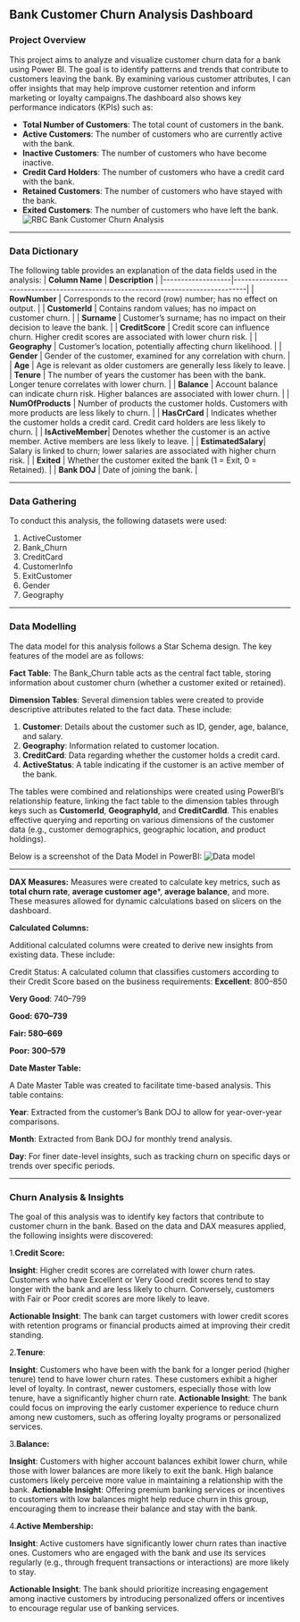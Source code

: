 ## Bank Customer Churn Analysis Dashboard

### **Project Overview**

This project aims to analyze and visualize customer churn data for a bank using Power BI. The goal is to identify patterns and trends that contribute to customers leaving the bank. By examining various customer attributes, I can offer insights that may help improve customer retention and inform marketing or loyalty campaigns.The dashboard also shows key performance indicators (KPIs) such as:
- **Total Number of Customers**: The total count of customers in the bank.
- **Active Customers**: The number of customers who are currently active with the bank.
- **Inactive Customers**: The number of customers who have become inactive.
- **Credit Card Holders**: The number of customers who have a credit card with the bank.
- **Retained Customers**: The number of customers who have stayed with the bank.
- **Exited Customers**: The number of customers who have left the bank.
  ![RBC Bank Customer Churn Analysis](https://github.com/user-attachments/assets/916a7134-6b4e-4f0f-8faf-21e7ba1daece)


---
### Data Dictionary

The following table provides an explanation of the data fields used in the analysis:
| **Column Name**   | **Description**                                                                 |
|-------------------|---------------------------------------------------------------------------------|
| **RowNumber**     | Corresponds to the record (row) number; has no effect on output.               |
| **CustomerId**    | Contains random values; has no impact on customer churn.                        |
| **Surname**       | Customer’s surname; has no impact on their decision to leave the bank.          |
| **CreditScore**   | Credit score can influence churn. Higher credit scores are associated with lower churn risk. |
| **Geography**     | Customer’s location, potentially affecting churn likelihood.                     |
| **Gender**        | Gender of the customer, examined for any correlation with churn.                 |
| **Age**           | Age is relevant as older customers are generally less likely to leave.          |
| **Tenure**        | The number of years the customer has been with the bank. Longer tenure correlates with lower churn. |
| **Balance**       | Account balance can indicate churn risk. Higher balances are associated with lower churn. |
| **NumOfProducts** | Number of products the customer holds. Customers with more products are less likely to churn. |
| **HasCrCard**     | Indicates whether the customer holds a credit card. Credit card holders are less likely to churn. |
| **IsActiveMember**| Denotes whether the customer is an active member. Active members are less likely to leave. |
| **EstimatedSalary**| Salary is linked to churn; lower salaries are associated with higher churn risk. |
| **Exited**        | Whether the customer exited the bank (1 = Exit, 0 = Retained).                  |
| **Bank DOJ**      | Date of joining the bank.                                                      |

---
### Data Gathering
To conduct this analysis, the following datasets were used:

1. ActiveCustomer
2. Bank_Churn
3. CreditCard
4. CustomerInfo
5. ExitCustomer
6. Gender
7. Geography

---
### Data Modelling

The data model for this analysis follows a Star Schema design. The key features of the model are as follows:

**Fact Table**: The Bank_Churn table acts as the central fact table, storing information about customer churn (whether a customer exited or retained).

**Dimension Tables**: Several dimension tables were created to provide descriptive attributes related to the fact data. These include:

   1. **Customer**: Details about the customer such as ID, gender, age, balance, and salary.
   2. **Geography**: Information related to customer location.
   3. **CreditCard**: Data regarding whether the customer holds a credit card.
   4. **ActiveStatus**: A table indicating if the customer is an active member of the bank.

The tables were combined and relationships were created using PowerBI’s relationship feature, linking the fact table to the dimension tables through keys such as **CustomerId**, **GeographyId**, and **CreditCardId**. This enables effective querying and reporting on various dimensions of the customer data (e.g., customer demographics, geographic location, and product holdings).

Below is a screenshot of the Data Model in PowerBI:
![Data model](https://github.com/user-attachments/assets/88de061b-fdf1-4244-a2dd-c0595af716eb)



---
**DAX Measures:**
Measures were created to calculate key metrics, such as **total churn rate**, **average customer age***, **average balance**, and more. These measures allowed for dynamic calculations based on slicers on the dashboard.

**Calculated Columns:** 

Additional calculated columns were created to derive new insights from existing data. These include:

Credit Status: A calculated column that classifies customers according to their Credit Score based on the business requirements:
**Excellent**: 800–850

**Very Good**: 740–799

**Good: 670–739**

**Fair: 580–669**

**Poor: 300–579**

**Date Master Table:**

A Date Master Table was created to facilitate time-based analysis. This table contains:

**Year**: Extracted from the customer’s Bank DOJ to allow for year-over-year comparisons.

**Month**: Extracted from Bank DOJ for monthly trend analysis.

**Day**: For finer date-level insights, such as tracking churn on specific days or trends over specific periods.

---
### Churn Analysis & Insights

The goal of this analysis was to identify key factors that contribute to customer churn in the bank. Based on the data and DAX measures applied, the following insights were discovered:

1.**Credit Score:**

**Insight**: Higher credit scores are correlated with lower churn rates. Customers who have Excellent or Very Good credit scores tend to stay longer with the bank and are less likely to churn. Conversely, customers with Fair or Poor credit scores are more likely to leave.

**Actionable Insight**: The bank can target customers with lower credit scores with retention programs or financial products aimed at improving their credit standing.

2.**Tenure**:

**Insight**: Customers who have been with the bank for a longer period (higher tenure) tend to have lower churn rates. These customers exhibit a higher level of loyalty. In contrast, newer customers, especially those with low tenure, have a significantly higher churn rate.
**Actionable Insight**: The bank could focus on improving the early customer experience to reduce churn among new customers, such as offering loyalty programs or personalized services.

3.**Balance:**

**Insight**: Customers with higher account balances exhibit lower churn, while those with lower balances are more likely to exit the bank. High balance customers likely perceive more value in maintaining a relationship with the bank.
**Actionable Insight**: Offering premium banking services or incentives to customers with low balances might help reduce churn in this group, encouraging them to increase their balance and stay with the bank.

4.**Active Membership:**

**Insight**: Active customers have significantly lower churn rates than inactive ones. Customers who are engaged with the bank and use its services regularly (e.g., through frequent transactions or interactions) are more likely to stay.

**Actionable Insight**: The bank should prioritize increasing engagement among inactive customers by introducing personalized offers or incentives to encourage regular use of banking services.
